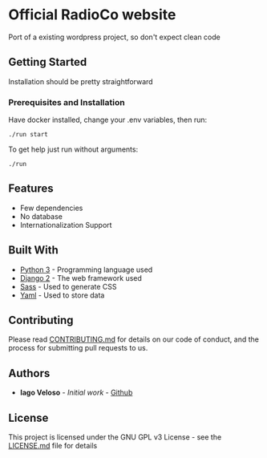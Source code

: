 # Official RadioCo website

Port of a existing wordpress project, so don't expect clean code

## Getting Started

Installation should be pretty straightforward

### Prerequisites and Installation

Have docker installed, change your .env variables, then run:

```
./run start
```

To get help just run without arguments:
```
./run
```

## Features

* Few dependencies
* No database
* Internationalization Support


## Built With

* [Python 3](https://www.python.org) - Programming language used
* [Django 2](https://www.djangoproject.com/) - The web framework used
* [Sass](https://sass-lang.com/) - Used to generate CSS
* [Yaml](http://yaml.org/) - Used to store data

## Contributing

Please read [CONTRIBUTING.md](https://gist.github.com/PurpleBooth/b24679402957c63ec426) for details on our code of conduct, and the process for submitting pull requests to us.

## Authors

* **Iago Veloso** - *Initial work* - [Github](https://github.com/iago1460/)

## License

This project is licensed under the GNU GPL v3 License - see the [LICENSE.md](LICENSE.md) file for details
